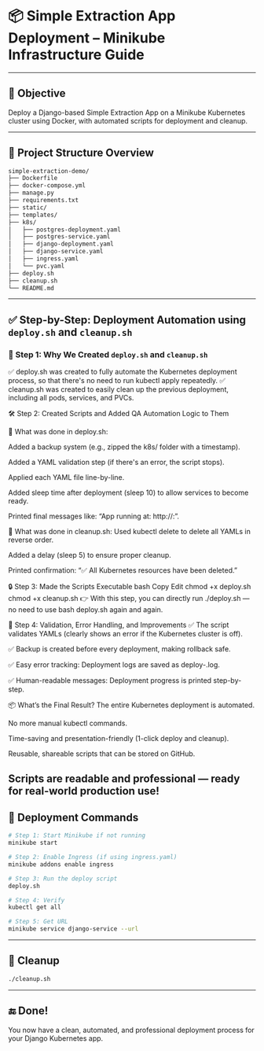# 📦 Simple Extraction App Deployment – Minikube Infrastructure Guide

---

## 🔧 Objective
Deploy a Django-based Simple Extraction App on a Minikube Kubernetes cluster using Docker, with automated scripts for deployment and cleanup.

---

## 📁 Project Structure Overview

```bash
simple-extraction-demo/
├── Dockerfile
├── docker-compose.yml
├── manage.py
├── requirements.txt
├── static/
├── templates/
├── k8s/
│   ├── postgres-deployment.yaml
│   ├── postgres-service.yaml
│   ├── django-deployment.yaml
│   ├── django-service.yaml
│   ├── ingress.yaml
│   └── pvc.yaml
├── deploy.sh
├── cleanup.sh
└── README.md
```

---

## ✅ Step-by-Step: Deployment Automation using `deploy.sh` and `cleanup.sh`

### 🧾 Step 1: Why We Created `deploy.sh` and `cleanup.sh`

✅ deploy.sh was created to fully automate the Kubernetes deployment process, so that there's no need to run kubectl apply repeatedly.
✅ cleanup.sh was created to easily clean up the previous deployment, including all pods, services, and PVCs.

🛠 Step 2: Created Scripts and Added QA Automation Logic to Them

📁 What was done in deploy.sh:

Added a backup system (e.g., zipped the k8s/ folder with a timestamp).

Added a YAML validation step (if there's an error, the script stops).

Applied each YAML file line-by-line.

Added sleep time after deployment (sleep 10) to allow services to become ready.

Printed final messages like: “App running at: http://<Minikube IP>:<NodePort>”.

🧹 What was done in cleanup.sh:
Used kubectl delete to delete all YAMLs in reverse order.

Added a delay (sleep 5) to ensure proper cleanup.

Printed confirmation: “✅ All Kubernetes resources have been deleted.”

🔒 Step 3: Made the Scripts Executable
bash
Copy
Edit
chmod +x deploy.sh
chmod +x cleanup.sh
👉 With this step, you can directly run ./deploy.sh — no need to use bash deploy.sh again and again.

🧪 Step 4: Validation, Error Handling, and Improvements
✅ The script validates YAMLs (clearly shows an error if the Kubernetes cluster is off).

✅ Backup is created before every deployment, making rollback safe.

✅ Easy error tracking: Deployment logs are saved as deploy-<timestamp>.log.

✅ Human-readable messages: Deployment progress is printed step-by-step.

📦 What’s the Final Result?
The entire Kubernetes deployment is automated.

No more manual kubectl commands.

Time-saving and presentation-friendly (1-click deploy and cleanup).

Reusable, shareable scripts that can be stored on GitHub.

Scripts are readable and professional — ready for real-world production use!
---

## 🚀 Deployment Commands

```bash
# Step 1: Start Minikube if not running
minikube start

# Step 2: Enable Ingress (if using ingress.yaml)
minikube addons enable ingress

# Step 3: Run the deploy script
deploy.sh

# Step 4: Verify
kubectl get all

# Step 5: Get URL
minikube service django-service --url
```

---

## 🧹 Cleanup

```bash
./cleanup.sh
```

---

## 🔚 Done!
You now have a clean, automated, and professional deployment process for your Django Kubernetes app.
